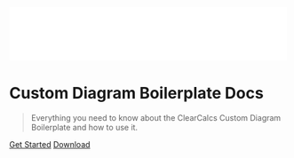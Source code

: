 <!-- _coverpage.md -->

![ClearCalcs Logo](_media/logo.svg)

# Custom Diagram Boilerplate Docs

> Everything you need to know about the ClearCalcs Custom Diagram Boilerplate and how to use it.

[Get Started](/#quick-start-guide)
[Download](https://github.com/ClearCalcs/custom-diagram-boilerplate/archive/refs/heads/main.zip)
